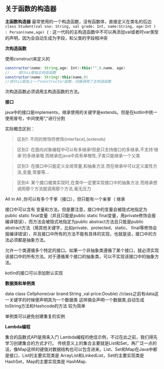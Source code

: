 ## 关于函数的构造器

**主函数构造器**
最常使用的一个构造函数，没有函数体，直接定义在类名的后边
``class Student(val sno: String, val grade: Int, name:String, age:Int ) : Person(name,age) {``
:
这一代码的主构造函数中不可以再添加val或者时var类型的声明，因为会自动生成为字段，和父类的字段相冲突

**次构造函数**

使用construct来定义的
```java 
constructor(name: String,age: Int):this("",0,name, age)
//    该this是指主构造函数
constructor(name: String):this(name,0)
//该this是指上一个constructor函数，间接调用了主构造函数
```
次构造函数必须调用主构造函数的方法。

**接口**

java中的接口是implements，继承使用的关键字是extends。但是在kotlin中统一使用冒号，中间使用","进行分割

实际概念区别：
>区别1:
不同的修饰符修饰(interface),(extends)

>区别2:
在面向对象编程中可以有多继承!但是只支持接口的多继承,不支持’继承’的多继承哦
而继承在java中具有单根性,子类只能继承一个父类

>区别3:
在接口中只能定义全局常量,和抽象方法
而在继承中可以定义属性方法,变量,常量等…

>区别4:
某个接口被类实现时,在类中一定要实现接口中的抽象方法
而继承想调用那个方法就调用那个方法,毫无压力

All in All ,你可以有多个干爹（接口），但只能有一个亲爹（ 继承

接口中可以含有 变量和方法。但是要注意，接口中的变量会被隐式地指定为public static final变量（并且只能是public static final变量，用private修饰会报编译错误），而方法会被隐式地指定为public abstract方法且只能是public abstract方法（用其他关键字，比如private、protected、static、 final等修饰会报编译错误），并且接口中所有的方法不能有具体的实现，也就是说，接口中的方法必须都是抽象方法。

允许一个类遵循多个特定的接口。如果一个非抽象类遵循了某个接口，就必须实现该接口中的所有方法。对于遵循某个接口的抽象类，可以不实现该接口中的抽象方法。

kotlin的接口可以添加默认实现

**数据类和单例类**

data class Cellphone(var brand:String ,val price:Double)
//class之前有data这一关键字的时候便声明其为一个数据类
这样搞会声明一个数据类,自动生成toString方法和Hashcode的方法
较为简单

单例类可以避免创建重复的实例

**Lambda编程**

集合的函数式API是用来入门 Lambda编程的绝佳示例，不过在此之前，我们得先学习创建集合的方式才行。
传统意义上的集合主要就是List和Set，再广泛一点的话，像Map这样的键值对数据结构也可以包含进来。List、Set和Map在Java中都是接口，List的主要实现类是 ArrayList和LinkedList，Set的主要实现类是 HashSet，Map的主要实现类是 HashMap.



 

